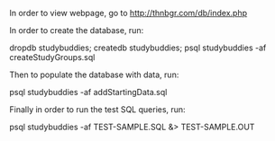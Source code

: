 In order to view webpage, go to 
http://thnbgr.com/db/index.php

In order to create the database, run:

dropdb studybuddies; createdb studybuddies; psql studybuddies -af createStudyGroups.sql

Then to populate the database with data, run:

psql studybuddies -af addStartingData.sql

Finally in order to run the test SQL queries, run:

psql studybuddies -af TEST-SAMPLE.SQL &> TEST-SAMPLE.OUT
